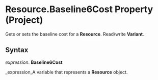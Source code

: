 
# Resource.Baseline6Cost Property (Project)

Gets or sets the baseline cost for a  **Resource**. Read/write  **Variant**.


## Syntax

 _expression_. **Baseline6Cost**

 _expression_A variable that represents a  **Resource** object.

